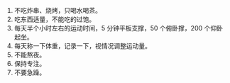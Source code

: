 1. 不吃炸串、烧烤，只喝水喝茶。
2. 吃东西适量，不能吃的过饱。
3. 每天半个小时左右的运动时间，5 分钟平板支撑，50 个俯卧撑，200 个仰卧起坐。
4. 每天称一下体重，记录一下，视情况调整运动量。
5. 不能熬夜。
6. 保持专注。
7. 不要急躁。